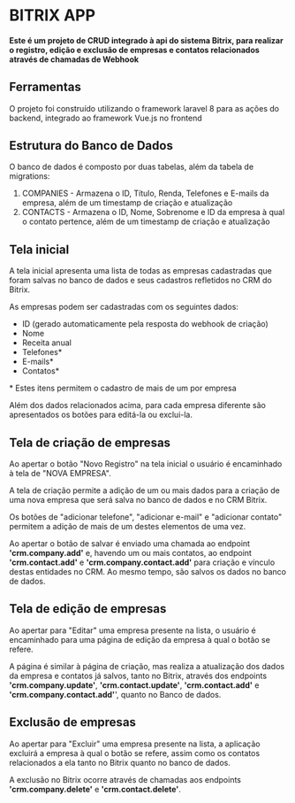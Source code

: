 # BITRIX APP

#### Este é um projeto de CRUD integrado à api do sistema Bitrix, para realizar o registro, edição e exclusão de empresas e contatos relacionados através de chamadas de Webhook

## Ferramentas

O projeto foi construído utilizando o framework laravel 8 para as ações do backend, integrado ao framework Vue.js no frontend

## Estrutura do Banco de Dados

O banco de dados é composto por duas tabelas, além da tabela de migrations:

1. COMPANIES - Armazena o ID, Título, Renda, Telefones e E-mails da empresa, além de um timestamp de criação e atualização
2. CONTACTS - Armazena o ID, Nome, Sobrenome e ID da empresa à qual o contato pertence, além de um timestamp de criação e atualização


## Tela inicial

A tela inicial apresenta uma lista de todas as empresas cadastradas que foram salvas no banco de dados e seus cadastros refletidos no CRM do Bitrix.  

As empresas podem ser cadastradas com os seguintes dados: 
- ID (gerado automaticamente pela resposta do webhook de criação)
- Nome
- Receita anual
- Telefones*
- E-mails*
- Contatos*

\* Estes itens permitem o cadastro de mais de um por empresa

Além dos dados relacionados acima, para cada empresa diferente são apresentados os botões para editá-la ou exclui-la.

## Tela de criação de empresas

Ao apertar o botão "Novo Registro" na tela inicial o usuário é encaminhado à tela de "NOVA EMPRESA".

A tela de criação permite a adição de um ou mais dados para a criação de uma nova empresa que será salva no banco de dados e no CRM Bitrix.

Os botões de "adicionar telefone", "adicionar e-mail" e "adicionar contato" permitem a adição de mais de um destes elementos de uma vez.

Ao apertar o botão de salvar é enviado uma chamada ao endpoint **'crm.company.add'** e, havendo um ou mais contatos, ao endpoint **'crm.contact.add'** e **'crm.company.contact.add'** para criação e vínculo destas entidades no CRM. Ao mesmo tempo, são salvos os dados no banco de dados.

## Tela de edição de empresas

Ao apertar para "Editar" uma empresa presente na lista, o usuário é encaminhado para uma página de edição da empresa à qual o botão se refere.

A página é similar à página de criação, mas realiza a atualização dos dados da empresa e contatos já salvos, tanto no Bitrix, através dos endpoints **'crm.company.update'**, **'crm.contact.update'**, **'crm.contact.add'** e **'crm.company.contact.add'**', quanto no Banco de dados.

## Exclusão de empresas

Ao apertar para "Excluir" uma empresa presente na lista, a aplicação excluirá a empresa à qual o botão se refere, assim como os contatos relacionados a ela tanto no Bitrix quanto no banco de dados.

A exclusão no Bitrix ocorre através de chamadas aos endpoints **'crm.company.delete'** e **'crm.contact.delete'**.